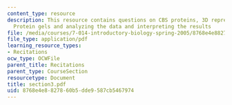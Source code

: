 ```yaml
---
content_type: resource
description: This resource contains questions on CBS proteins, 3D representation,
  Protein gels and analyzing the data and interpreting the results
file: /media/courses/7-014-introductory-biology-spring-2005/8768e4e8827860b5dde9587cb5467974_section3.pdf
file_type: application/pdf
learning_resource_types:
- Recitations
ocw_type: OCWFile
parent_title: Recitations
parent_type: CourseSection
resourcetype: Document
title: section3.pdf
uid: 8768e4e8-8278-60b5-dde9-587cb5467974
---
```

